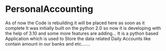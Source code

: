 # PersonalAccounting
As of now the Code is rebuilding it will be placed here as soon as it complete
It was initially built on the python 2.0 so now it is developing with the help of 3.10 and some more features are adding...
It is a python based Application which is used to Store the data related Daily Accounts like contain amount in our banks and etc.......
